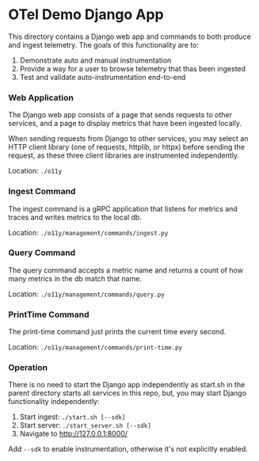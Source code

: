 # OTel Demo Django App

This directory contains a Django web app and commands to both produce and ingest telemetry. The goals of this
functionality are to:

1) Demonstrate auto and manual instrumentation
2) Provide a way for a user to browse telemetry that thas been ingested
3) Test and validate auto-instrumentation end-to-end

### Web Application

The Django web app consists of a page that sends requests to other services, and a page to display metrics that
have been ingested locally.

When sending requests from Django to other services, you may select an HTTP client library (one of requests, httplib,
or httpx) before sending the request, as these three client libraries are instrumented independently.

Location: `./o11y`

### Ingest Command

The ingest command is a gRPC application that listens for metrics and traces and writes metrics to the local db.

Location: `./o11y/management/commands/ingest.py`

### Query Command

The query command accepts a metric name and returns a count of how many metrics in the db match that name.

Location: `./o11y/management/commands/query.py`

### PrintTime Command

The print-time command just prints the current time every second.

Location: `./o11y/management/commands/print-time.py`

### Operation

There is no need to start the Django app independently as start.sh in the parent directory starts all services in this
repo, but, you may start Django functionality independently:

1) Start ingest: `./start.sh [--sdk]`
2) Start server: `./start_server.sh [--sdk]`
3) Navigate to http://127.0.0.1:8000/

Add `--sdk` to enable instrumentation, otherwise it's not explicitly enabled.

